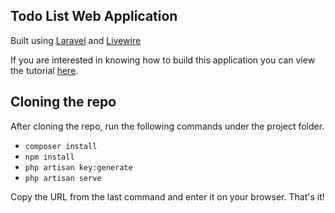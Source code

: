 ## Todo List Web Application  

Built using [Laravel](https://laravel.com/) and [Livewire](https://laravel-livewire.com/)  

If you are interested in knowing how to build this application you can view the tutorial [here](https://github.com/a3xgg/LaravelLivewireSetup/wiki).

## Cloning the repo  

After cloning the repo, run the following commands under the project folder.  
* `composer install`
* `npm install`
* `php artisan key:generate`
* `php artisan serve`  

Copy the URL from the last command and enter it on your browser. That's it!
